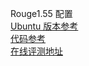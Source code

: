 Rouge1.55 配置  
[Ubuntu 版本参考](https://blog.csdn.net/wr339988/article/details/70165090)  
[代码参考](https://github.com/nlpyang/PreSumm/blob/master/src/others/pyrouge.py)  
[在线评测地址](link)
